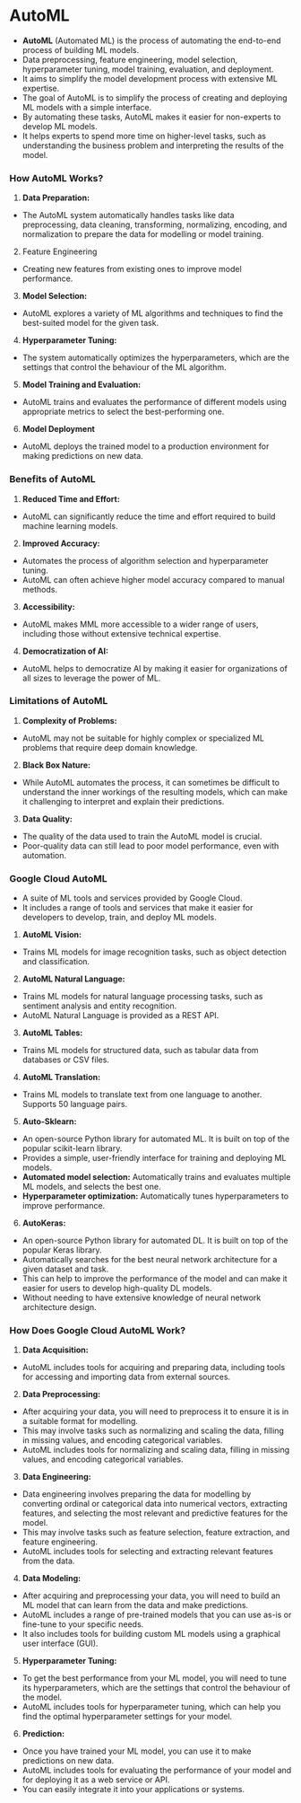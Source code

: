 # AutoML

- **AutoML** (Automated ML) is the process of automating the end-to-end process of building ML models.
- Data preprocessing, feature engineering, model selection, hyperparameter tuning, model training, evaluation, and deployment.
- It aims to simplify the model development process with extensive ML expertise.
- The goal of AutoML is to simplify the process of creating and deploying ML models with a simple interface.
- By automating these tasks, AutoML makes it easier for non-experts to develop ML models.
- It helps experts to spend more time on higher-level tasks, such as understanding the business problem and interpreting the results of the model.

### How AutoML Works?

1. **Data Preparation:** 
- The AutoML system automatically handles tasks like data preprocessing, data cleaning, transforming, normalizing, encoding, and normalization to prepare the data for modelling or model training.

2. Feature Engineering
- Creating new features from existing ones to improve model performance.

3. **Model Selection:** 
- AutoML explores a variety of ML algorithms and techniques to find the best-suited model for the given task.

4. **Hyperparameter Tuning:** 
- The system automatically optimizes the hyperparameters, which are the settings that control the behaviour of the ML algorithm.

5. **Model Training and Evaluation:** 
- AutoML trains and evaluates the performance of different models using appropriate metrics to select the best-performing one.

6. **Model Deployment**
- AutoML deploys the trained model to a production environment for making predictions on new data.

### Benefits of AutoML

1. **Reduced Time and Effort:** 
- AutoML can significantly reduce the time and effort required to build machine learning models.

2. **Improved Accuracy:** 
- Automates the process of algorithm selection and hyperparameter tuning.
- AutoML can often achieve higher model accuracy compared to manual methods.

3. **Accessibility:** 
- AutoML makes MML more accessible to a wider range of users, including those without extensive technical expertise.

4. **Democratization of AI:** 
- AutoML helps to democratize AI by making it easier for organizations of all sizes to leverage the power of ML.

### Limitations of AutoML

1. **Complexity of Problems:** 
- AutoML may not be suitable for highly complex or specialized ML problems that require deep domain knowledge.

2. **Black Box Nature:** 
- While AutoML automates the process, it can sometimes be difficult to understand the inner workings of the resulting models, which can make it challenging to interpret and explain their predictions.

3. **Data Quality:** 
- The quality of the data used to train the AutoML model is crucial.
- Poor-quality data can still lead to poor model performance, even with automation.

### Google Cloud AutoML

- A suite of ML tools and services provided by Google Cloud.
- It includes a range of tools and services that make it easier for developers to develop, train, and deploy ML models. 

1. **AutoML Vision:** 
- Trains ML models for image recognition tasks, such as object detection and classification.

2. **AutoML Natural Language:** 
- Trains ML models for natural language processing tasks, such as sentiment analysis and entity recognition.
- AutoML Natural Language is provided as a REST API.

3. **AutoML Tables:** 
- Trains ML models for structured data, such as tabular data from databases or CSV files.

4. **AutoML Translation:**
- Trains ML models to translate text from one language to another. Supports 50 language pairs.

5. **Auto-Sklearn:**
- An open-source Python library for automated ML. It is built on top of the popular scikit-learn library.
- Provides a simple, user-friendly interface for training and deploying ML models.
- **Automated model selection:** Automatically trains and evaluates multiple ML models, and selects the best one.
- **Hyperparameter optimization:** Automatically tunes hyperparameters to improve performance.

6. **AutoKeras:**
- An open-source Python library for automated DL. It is built on top of the popular Keras library.  
- Automatically searches for the best neural network architecture for a given dataset and task.
- This can help to improve the performance of the model and can make it easier for users to develop high-quality DL models.
- Without needing to have extensive knowledge of neural network architecture design.

### How Does Google Cloud AutoML Work?

1. **Data Acquisition:** 
- AutoML includes tools for acquiring and preparing data, including tools for accessing and importing data from external sources.

2. **Data Preprocessing:** 
- After acquiring your data, you will need to preprocess it to ensure it is in a suitable format for modelling.
- This may involve tasks such as normalizing and scaling the data, filling in missing values, and encoding categorical variables.
- AutoML includes tools for normalizing and scaling data, filling in missing values, and encoding categorical variables.

3. **Data Engineering:** 
- Data engineering involves preparing the data for modelling by converting ordinal or categorical data into numerical vectors, extracting features, and selecting the most relevant and predictive features for the model.
- This may involve tasks such as feature selection, feature extraction, and feature engineering.
- AutoML includes tools for selecting and extracting relevant features from the data.

4. **Data Modeling:** 
- After acquiring and preprocessing your data, you will need to build an ML model that can learn from the data and make predictions.
- AutoML includes a range of pre-trained models that you can use as-is or fine-tune to your specific needs.
- It also includes tools for building custom ML models using a graphical user interface (GUI).

5. **Hyperparameter Tuning:** 
- To get the best performance from your ML model, you will need to tune its hyperparameters, which are the settings that control the behaviour of the model.
- AutoML includes tools for hyperparameter tuning, which can help you find the optimal hyperparameter settings for your model.

6. **Prediction:**
- Once you have trained your ML model, you can use it to make predictions on new data.
- AutoML includes tools for evaluating the performance of your model and for deploying it as a web service or API.
- You can easily integrate it into your applications or systems.
